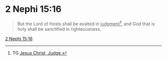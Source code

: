 # 2 Nephi 15:16

> But the Lord of Hosts shall be exalted in <u>judgment</u>[^a], and God that is holy shall be sanctified in righteousness.

[2 Nephi 15:16](https://www.churchofjesuschrist.org/study/scriptures/bofm/2-ne/15?lang=eng&id=p16#p16)


[^a]: TG [Jesus Christ, Judge.](https://www.churchofjesuschrist.org/study/scriptures/tg/jesus-christ-judge?lang=eng)
